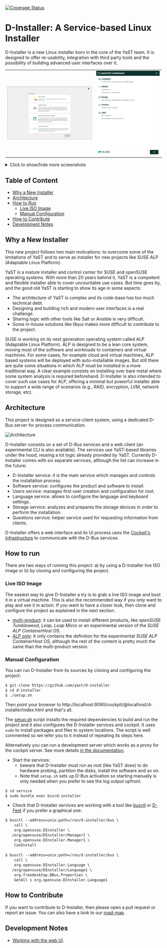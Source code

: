 [![Coverage Status](https://coveralls.io/repos/github/yast/d-installer/badge.svg?branch=master)](https://coveralls.io/github/yast/d-installer?branch=master)

# D-Installer: A Service-based Linux Installer

D-Installer is a new Linux installer born in the core of the YaST team. It is designed to offer re-usability, integration with third party tools and the possibility of building advanced user interfaces over it.

|||
|-|-|
| ![Product selection](./doc/images/screenshots/product-selection.png) | ![Installation overview](./doc/images/screenshots/overview.png) |

<details>
<summary>Click to show/hide more screenshots</summary>

---


|||
|-|-|
| ![Storage page](./doc/images/screenshots/storage-page.png) | ![Storage settings](./doc/images/screenshots/storage-settings.png) |

|||
|-|-|
| ![Installing](./doc/images/screenshots/installing.png) | ![Installation finished](./doc/images/screenshots/finished.png) |

</details>

## Table of Content

* [Why a New Installer](#why-a-new-installer)
* [Architecture](#architecture)
* [How to Run](#how-to-run)
  * [Live ISO Image](#live-iso-image)
  * [Manual Configuration](#manual-configuration)
* [How to Contribute](#how-to-contribute)
* [Development Notes](#development-notes)

## Why a New Installer

This new project follows two main motivations: to overcome some of the limitations of YaST and to serve as installer for new projects like SUSE ALP (Adaptable Linux Platform).

YaST is a mature installer and control center for SUSE and openSUSE operating systems. With more than 20 years behind it, YaST is a competent and flexible installer able to cover uncountable use cases. But time goes by, and the good old YaST is starting to show its age in some aspects:

* The architecture of YaST is complex and its code-base has too much technical debt.
* Designing and building rich and modern user interfaces is a real challenge.
* Sharing logic with other tools like Salt or Ansible is very difficult.
* Some in-house solutions like libyui makes more difficult to contribute to the project.

SUSE is working on its next generation operating system called ALP (Adaptable Linux Platform). ALP is designed to be a lean core system, moving most of the software and workloads to containers and virtual machines. For some cases, for example cloud and virtual machines, ALP based systems will be deployed with auto-installable images. But still there are quite some situations in which ALP must be installed in a more traditional way. A clear example consists on installing over bare metal where some system analysis is required beforehand. D-Installer is also intended to cover such use cases for ALP, offering a minimal but powerful installer able to support a wide range of scenarios (e.g., RAID, encryption, LVM, network storage, etc).

## Architecture

This project is designed as a service-client system, using a dedicated D-Bus server for process
communication.

![Architecture](./doc/images/architecture.png)

D-Installer consists on a set of D-Bus services and a web client (an experimental CLI is also available). The services use YaST-based libraries under the hood, reusing a lot logic already provided by YaST. Currently D-Installer comes with six separate services, although the list can increase in the future:

* D-Installer service: it is the main service which manages and controls the installation process.
* Software service: configures the product and software to install.
* Users service: manages first user creation and configuration for root.
* Language service: allows to configure the language and keyboard settings.
* Storage service: analyzes and prepares the storage devices in order to perform the installation.
* Questions service: helper service used for requesting information from clients.

D-Installer offers a web interface and its UI process uses the [Cockpit's infrastructure](https://cockpit-project.org/) to communicate with the D-Bus services.

## How to run

There are two ways of running this project: a) by using a D-Installer live ISO image or b) by cloning and configuring the project.

### Live ISO Image

The easiest way to give D-Installer a try is to grab a live ISO image and boot it in a virtual
machine. This is also the recommended way if you only want to play and see it in action. If you want
to have a closer look, then clone and configure the project as explained in the next section.

* [multi-product](https://build.opensuse.org/package/binaries/YaST:Head:D-Installer/d-installer-live:default/images):
  it can be used to install different products, like *openSUSE Tumbleweed*, *Leap*, *Leap Micro* or
  an experimental version of the *SUSE ALP ContainerHost OS*.
* [ALP only](https://build.opensuse.org/package/binaries/YaST:Head:D-Installer/d-installer-live:ALP/images):
  it only contains the definition for the experimental *SUSE ALP ContainerHost OS*, although
  the rest of the content is pretty much the same than the multi-product version.

### Manual Configuration

You can run D-Installer from its sources by cloning and configuring the project:

```console
$ git clone https://github.com/yast/d-installer
$ cd d-installer
$ ./setup.sh
```

Then point your browser to http://localhost:9090/cockpit/@localhost/d-installer/index.html and that's all.

The [setup.sh](./setup.sh) script installs the required dependencies
to build and run the project and it also configures the D-Installer services
and cockpit. It uses `sudo` to install packages and files to system locations.
The script is well commented so we refer you to it instead of repeating its
steps here.

Alternatively you can run a development server which works as a proxy for
the cockpit server. See more details [in the documentation](
web/README.md#using-a-development-server).

* Start the services:
    * beware that D-Installer must run as root (like YaST does) to do
      hardware probing, partition the disks, install the software and so on.
    * Note that `setup.sh` sets up D-Bus activation so starting manually is
      only needed when you prefer to see the log output upfront.

```console
$ cd service
$ sudo bundle exec bin/d-installer
```

* Check that D-Installer services are working with a tool like
[busctl](https://www.freedesktop.org/wiki/Software/dbus/) or
[D-Feet](https://wiki.gnome.org/Apps/DFeet) if you prefer a graphical one:


```console
$ busctl --address=unix:path=/run/d-installer/bus \
    call \
    org.opensuse.DInstaller \
   /org/opensuse/DInstaller/Manager1 \
    org.opensuse.DInstaller.Manager1 \
    CanInstall

$ busctl --address=unix:path=/run/d-installer/bus \
    call \
    org.opensuse.DInstaller.Language \
   /org/opensuse/DInstaller/Language1 \
    org.freedesktop.DBus.Properties \
    GetAll s org.opensuse.DInstaller.Language1
```

## How to Contribute

If you want to contribute to D-Installer, then please open a pull request or report an issue. You can also have a look to our [road-map](https://github.com/orgs/yast/projects/1/views/1).

## Development Notes

* [Working with the web UI](./web/README.md).
